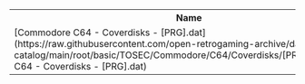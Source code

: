 <table>
<tr><th>Name</th><th>Size</th></tr>
<tr><td>[Commodore C64 - Coverdisks - [PRG].dat](https://raw.githubusercontent.com/open-retrogaming-archive/dat-catalog/main/root/basic/TOSEC/Commodore/C64/Coverdisks/[PRG]/Commodore C64 - Coverdisks - [PRG].dat)</td><td>2893</td></tr>
</table>
